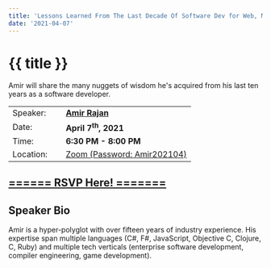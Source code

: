 ```yaml
---
title: 'Lessons Learned From The Last Decade Of Software Dev for Web, Mobile, Games, Compilers, and Quantum Computing'
date: '2021-04-07'
---
```

# {{ title }}

<p>Amir will share the many nuggets of wisdom he's acquired from his last ten years as a software developer.</p>

<table border="0">
    <tbody>
        <tr>
            <td>Speaker:</td>
            <td>&nbsp;</td>
            <td><a href=""><b>Amir Rajan</b></a></td>
        </tr>
        <tr>
            <td>Date:</td>
            <td>&nbsp;</td>
            <td><b>April 7<sup>th</sup>, 2021</b></td>
        </tr>
        <tr>
            <td valign="top">Time:</td>
            <td>&nbsp;</td>
            <td><b>6:30 PM - 8:00 PM</b></td>
        </tr>
        <tr>
            <td valign="top">Location:</td>
            <td>&nbsp;</td>
            <td><a title="Location" rel="noopener noreferrer" target="_blank" href="https://match.zoom.us/j/91201838653?pwd=MS85U2JlODFTMktOZnpPbVpROVpDUT09">Zoom (Password: Amir202104)</a></td>
        </tr>
    </tbody>
</table>
<h2><a target="_blank" rel="noopener noreferrer" href="https://www.eventbrite.com/e/lessons-learned-from-the-last-decade-of-software-dev-for-web-games-et-al-tickets-148540533735">====== RSVP Here! =======</a></h2>
<h2>Speaker Bio</h2>
<p>Amir is a hyper-polyglot with over fifteen years of industry experience. His expertise span multiple languages (C#, F#, JavaScript, Objective C, Clojure, C, Ruby) and multiple tech verticals (enterprise software development, compiler engineering, game development).</p>
